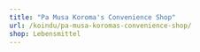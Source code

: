 ```yaml
---
title: "Pa Musa Koroma's Convenience Shop"
url: /koindu/pa-musa-koromas-convenience-shop/
shop: Lebensmittel
---
```

